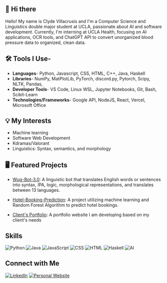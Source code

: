 ## 👋 Hi there 
Hello! My name is Clyde Villacrusis and I'm a Computer Science and Linguistics double major student at UCLA, passionate about AI and software development. Currently, I'm interning at UCLA Health, focusing on AI applications, OCR tools, and ChatGPT API to convert unorganized blood pressure data to organized, clean data.

## 🛠️ Tools I Use- 
- **Languages**- Python, Javascript, CSS, HTML, C++, Java, Haskell
- **Libraries**- NumPy, MatPlotLib, PyTorch, discord.py, Pytorch, Scipy, NLTK, Pandas, 
- **Developer Tools**- VS Code, Linux WSL, Jupyter Notebooks, Git, Bash, Scikit-Learn 
- **Technologies/Frameworks**- Google API, NodeJS, React, Vercel, Microsoft Office

## 💡 My Interests 

- Machine learning
- Software Web Development
- Kdramas/Valorant
- Linguistics: Syntax, semantics, and morphology

## 🖥️ Featured Projects

- [Wug-Bot-3.0](https://github.com/Clyde0513/Wug-Bot-3.0): A linguistic bot that translates English words or sentences into syntax, IPA, logic, morphological representations, and translates between 13 languages.

- [Hotel-Booking-Prediction](https://github.com/Clyde0513/Hotel-Booking-Prediction): A project utilizing machine learning and Random Forest Algorithm to predict hotel bookings.

- [Client's Portfolio](https://github.com/Clyde0513/anaPortfolio): A portfolio website I am developing based on my client's needs

## Skills

![Python](https://img.shields.io/badge/Python-3776AB?style=for-the-badge&logo=python&logoColor=white)
![Java](https://img.shields.io/badge/Java-00599C?style=for-the-badge&logo=c%2B%2B&logoColor=white)
![JavaScript](https://img.shields.io/badge/JavaScript-FF6F00?style=for-the-badge&logo=ai&logoColor=white)
![CSS](https://img.shields.io/badge/CSS-FF6F00?style=for-the-badge&logo=ai&logoColor=white)
![HTML](https://img.shields.io/badge/HTML-FF6F00?style=for-the-badge&logo=ai&logoColor=white)
![Haskell](https://img.shields.io/badge/Haskell-FF6F00?style=for-the-badge&logo=ai&logoColor=white)
![AI](https://img.shields.io/badge/AI-FF6F00?style=for-the-badge&logo=ai&logoColor=white)

## Connect with Me

[![LinkedIn](https://img.shields.io/badge/LinkedIn-0A66C2?style=for-the-badge&logo=linkedin&logoColor=white)](https://www.linkedin.com/in/clydevillacrusis/)
[![Personal Website](https://img.shields.io/badge/Website-FF7139?style=for-the-badge&logo=firefox&logoColor=white)](https://clyde.at)
